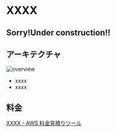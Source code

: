 # XXXX

## **Sorry!Under construction!!**

## アーキテクチャ

![overview](overview.drawio.svg)

- xxxx
- xxxx

## 料金

[XXXX - AWS 料金見積りツール](https://calculator.aws/#/estimate?id=XXXX)